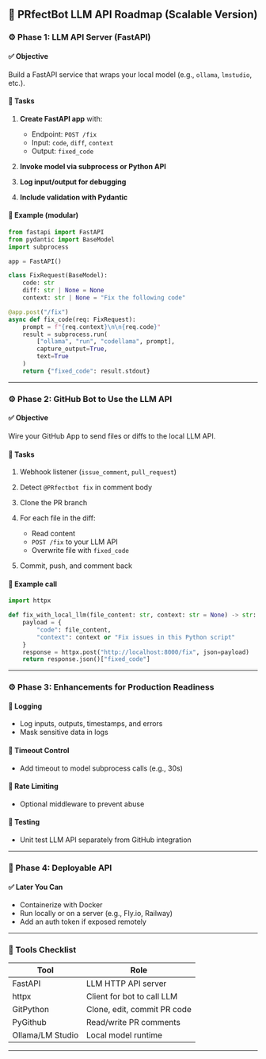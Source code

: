 ## 🧭 PRfectBot LLM API Roadmap (Scalable Version)

### ⚙️ Phase 1: **LLM API Server (FastAPI)**

#### ✅ Objective

Build a FastAPI service that wraps your local model (e.g., `ollama`, `lmstudio`, etc.).

#### 🔧 Tasks

1. **Create FastAPI app** with:

   - Endpoint: `POST /fix`
   - Input: `code`, `diff`, `context`
   - Output: `fixed_code`

2. **Invoke model via subprocess or Python API**
3. **Log input/output for debugging**
4. **Include validation with Pydantic**

#### 🧱 Example (modular)

```python
from fastapi import FastAPI
from pydantic import BaseModel
import subprocess

app = FastAPI()

class FixRequest(BaseModel):
    code: str
    diff: str | None = None
    context: str | None = "Fix the following code"

@app.post("/fix")
async def fix_code(req: FixRequest):
    prompt = f"{req.context}\n\n{req.code}"
    result = subprocess.run(
        ["ollama", "run", "codellama", prompt],
        capture_output=True,
        text=True
    )
    return {"fixed_code": result.stdout}
```

---

### ⚙️ Phase 2: **GitHub Bot to Use the LLM API**

#### ✅ Objective

Wire your GitHub App to send files or diffs to the local LLM API.

#### 🔧 Tasks

1. Webhook listener (`issue_comment`, `pull_request`)
2. Detect `@PRfectbot fix` in comment body
3. Clone the PR branch
4. For each file in the diff:

   - Read content
   - `POST /fix` to your LLM API
   - Overwrite file with `fixed_code`

5. Commit, push, and comment back

#### 🔁 Example call

```python
import httpx

def fix_with_local_llm(file_content: str, context: str = None) -> str:
    payload = {
        "code": file_content,
        "context": context or "Fix issues in this Python script"
    }
    response = httpx.post("http://localhost:8000/fix", json=payload)
    return response.json()["fixed_code"]
```

---

### ⚙️ Phase 3: **Enhancements for Production Readiness**

#### 🔧 Logging

- Log inputs, outputs, timestamps, and errors
- Mask sensitive data in logs

#### 🔧 Timeout Control

- Add timeout to model subprocess calls (e.g., 30s)

#### 🔧 Rate Limiting

- Optional middleware to prevent abuse

#### 🔧 Testing

- Unit test LLM API separately from GitHub integration

---

### 🚀 Phase 4: **Deployable API**

#### ✅ Later You Can

- Containerize with Docker
- Run locally or on a server (e.g., Fly.io, Railway)
- Add an auth token if exposed remotely

---

### 🧰 Tools Checklist

| Tool             | Role                        |
| ---------------- | --------------------------- |
| FastAPI          | LLM HTTP API server         |
| httpx            | Client for bot to call LLM  |
| GitPython        | Clone, edit, commit PR code |
| PyGithub         | Read/write PR comments      |
| Ollama/LM Studio | Local model runtime         |

---
